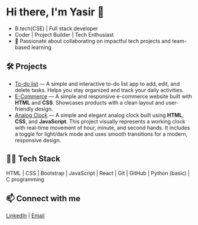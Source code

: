 # Hi there, I'm Yasir 👋

- B.tech(CSE) | Full stack developer
- Coder | Project Builder | Tech Enthusiast
- 🌱 Passionate about collaborating on impactful tech projects and team-based learning

## 🛠 Projects

- [To-do list](https://yasir-khan29.github.io/To-do-list/) — A simple and interactive to-do list app to add, edit, and delete tasks. Helps you stay organized and track your daily activities.
- [E-Commerce](https://yasir-khan29.github.io/E-commerce/) — A simple and responsive e-commerce website built with **HTML** and **CSS**. Showcases products with a clean layout and user-friendly design.
- [Analog Clock](https://yasir-khan29.github.io/Analog-clock/) — A simple and elegant analog clock built using **HTML**, **CSS**, and **JavaScript**. This project visually represents a working clock with real-time movement of hour, minute, and second hands. It includes a toggle for light/dark mode and uses smooth transitions for a modern, responsive design.

## 🧑‍💻 Tech Stack

HTML | CSS | Bootstrap | JavaScript | React | Git | GitHub | Python (basic) | C programming

## 📫 Connect with me

[LinkedIn](https://www.linkedin.com/in/yasir-khan-08a9682a2?utm_source=share&utm_campaign=share_via&utm_content=profile&utm_medium=android_app) | [Email](armaankhan92786@email.com)
